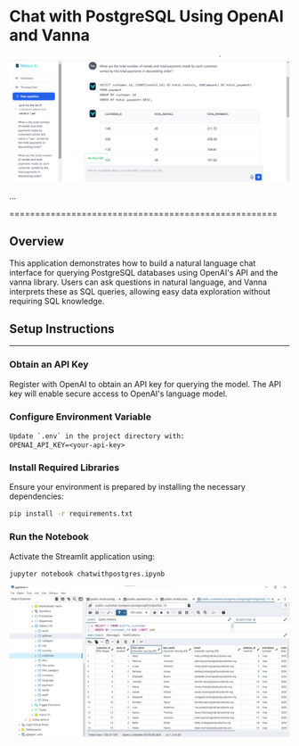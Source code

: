 # Chat with PostgreSQL Using OpenAI and Vanna
![Architecture](https://github.com/FaisalxWattoo/Chat-with-PostgreSQL-Using-OpenAI-and-Vanna/blob/main/Images/vannaaiflask.png)

... 

====================================================

## Overview
This application demonstrates how to build a natural language chat interface for querying PostgreSQL databases using OpenAI's API and the vanna library. Users can ask questions in natural language, and Vanna interprets these as SQL queries, allowing easy data exploration without requiring SQL knowledge.

## Setup Instructions
---------------

### Obtain an API Key
Register with OpenAI to obtain an API key for querying the model. The API key will enable secure access to OpenAI's language model.

### Configure Environment Variable
```plaintext
Update `.env` in the project directory with:
OPENAI_API_KEY=<your-api-key>
```

### Install Required Libraries
Ensure your environment is prepared by installing the necessary dependencies:
```bash
pip install -r requirements.txt
```

### Run the Notebook
Activate the Streamlit application using:
```bash
jupyter notebook chatwithpostgres.ipynb
```
![Architecture](https://github.com/FaisalxWattoo/Chat-with-PostgreSQL-Using-OpenAI-and-Vanna/blob/main/Images/postgres.png)
